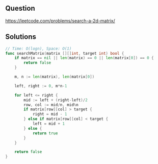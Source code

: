 ## Question

https://leetcode.com/problems/search-a-2d-matrix/

## Solutions

```go
// Time: O(logn), Space: O(1)
func searchMatrix(matrix [][]int, target int) bool {
	if matrix == nil || len(matrix) == 0 || len(matrix[0]) == 0 {
		return false
	}

	m, n := len(matrix), len(matrix[0])

	left, right := 0, m*n-1

	for left <= right {
		mid := left + (right-left)/2
		row, col := mid/n, mid%n
		if matrix[row][col] > target {
			right = mid - 1
		} else if matrix[row][col] < target {
			left = mid + 1
		} else {
			return true
		}
	}

	return false
}

```
